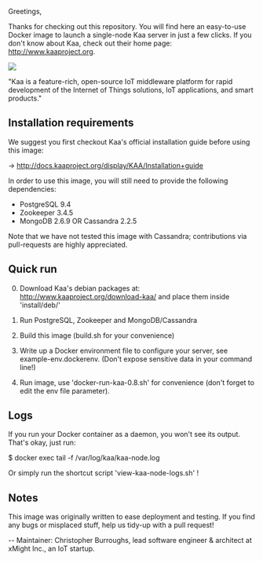 Greetings,

Thanks for checking out this repository. You will find here an easy-to-use Docker image to launch a single-node Kaa server in just a few clicks.
If you don't know about Kaa, check out their home page: http://www.kaaproject.org.

![](http://www.kaaproject.org/wp-content/themes/jupiter/images/logo-kaa-with-eyebrows-01.svg?cd593a)

"Kaa is a feature-rich, open-source IoT middleware platform for rapid development of the Internet of Things solutions, IoT applications, and smart products."

## Installation requirements

We suggest you first checkout Kaa's official installation guide before using this image:

-> http://docs.kaaproject.org/display/KAA/Installation+guide

In order to use this image, you will still need to provide the following dependencies:

- PostgreSQL 9.4
- Zookeeper 3.4.5
- MongoDB 2.6.9 OR Cassandra 2.2.5

Note that we have not tested this image with Cassandra; contributions via pull-requests are highly appreciated.

## Quick run

0. Download Kaa's debian packages at: http://www.kaaproject.org/download-kaa/ and place them inside 'install/deb/'

1. Run PostgreSQL, Zookeeper and MongoDB/Cassandra

2. Build this image (build.sh for your convenience)

2. Write up a Docker environment file to configure your server, see example-env.dockerenv. (Don't expose sensitive data in your command line!)

3. Run image, use 'docker-run-kaa-0.8.sh' for convenience (don't forget to edit the env file parameter).

## Logs

If you run your Docker container as a daemon, you won't see its output. That's okay, just run:

$ docker exec <container-name> tail -f /var/log/kaa/kaa-node.log

Or simply run the shortcut script 'view-kaa-node-logs.sh' !


## Notes

This image was originally written to ease deployment and testing. If you find any bugs or misplaced stuff, help us tidy-up with a pull request!


--
Maintainer: Christopher Burroughs,
lead software engineer & architect at xMight Inc., an IoT startup.
